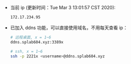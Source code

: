 * 当前 ip (更新时间：Tue Mar  3 13:01:57 CST 2020):

  ```bash
  172.17.234.95
  ```

* 已加入 ddns 功能，可以直接使用域名，不用每天查看 ip：
  
  ```bash
  # 远程桌面, x = 1~6
  ddns.splab604.xyz:3389x

  # ssh, x = 1~6
  ssh -p 2221x <username>@ddns.splab604.xyz
  ```
